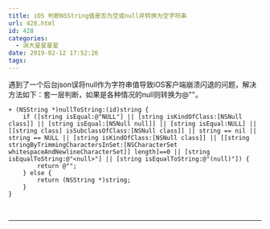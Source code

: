 ```yaml
---
title: iOS 判断NSString值是否为空或null并转换为空字符串
url: 428.html
id: 428
categories:
  - 派大星星星星
date: 2019-02-12 17:52:26
tags:
---
```


遇到了一个后台json误将null作为字符串值导致iOS客户端崩溃闪退的问题，解决方法如下：套一层判断，如果是各种情况的null则转换为@""。

    + (NSString *)nullToString:(id)string {
        if ([string isEqual:@"NULL"] || [string isKindOfClass:[NSNull class]] || [string isEqual:[NSNull null]] || [string isEqual:NULL] || [[string class] isSubclassOfClass:[NSNull class]] || string == nil || string == NULL || [string isKindOfClass:[NSNull class]] || [[string stringByTrimmingCharactersInSet:[NSCharacterSet whitespaceAndNewlineCharacterSet]] length]==0 || [string isEqualToString:@"<null>"] || [string isEqualToString:@"(null)"]) {
            return @"";
        } else {
            return (NSString *)string;
        }
    }
    

     

* * *